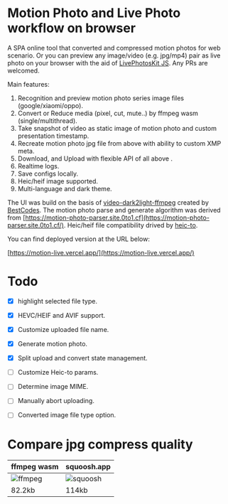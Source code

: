 # Motion Photo and Live Photo workflow on browser

A SPA online tool that converted and compressed motion photos for web scenario. Or you can preview any image/video (e.g. jpg/mp4) pair as live photo on your browser with the aid of [LivePhotosKit JS](https://developer.apple.com/documentation/livephotoskitjs). Any PRs are welcomed.

Main features:

1. Recognition and preview motion photo series image files (google/xiaomi/oppo).
2. Convert or Reduce media (pixel, cut, mute..) by ffmpeg wasm (single/multithread).
3. Take snapshot of video as static image of motion photo and custom presentation timestamp.
4. Recreate motion photo jpg file from above with ability to custom XMP meta.
4. Download, and Upload with flexible API of all above .
5. Realtime logs.
6. Save configs locally.
7. Heic/heif image supported.
8. Multi-language and dark theme.

The UI was build on the basis of [video-dark2light-ffmpeg](https://github.com/The-Best-Codes/video-dark2light-ffmpeg) created by [BestCodes](https://bestcodes.dev). The motion photo parse and generate algorithm was derived from [https://motion-photo-parser.site.0to1.cf](https://motion-photo-parser.site.0to1.cf/). Heic/heif file compatibility drived by [heic-to](https://github.com/hoppergee/heic-to).

You can find deployed version at the URL below:

[https://motion-live.vercel.app/](https://motion-live.vercel.app/)

# Todo
- [x] highlight selected file type.
- [x] HEVC/HEIF and AVIF support.
- [x] Customize uploaded file name.
- [x] Generate motion photo.
- [x] Split upload and convert state management.
- [ ] Customize Heic-to params.
- [ ] Determine image MIME.
- [ ] Manually abort uploading.
- [ ] Converted image file type option.


# Compare jpg compress quality

| ffmpeg wasm                                                  | squoosh.app                                                  |
| ------------------------------------------------------------ | ------------------------------------------------------------ |
| ![ffmpeg](https://github.com/user-attachments/assets/3ca8b022-9165-4682-98fd-d4e4ffd7c6ce) | ![squoosh](https://github.com/user-attachments/assets/dbc70c95-e09f-4a32-b76f-79b14ebe7066) |
| 82.2kb                                                       | 114kb                                                        |